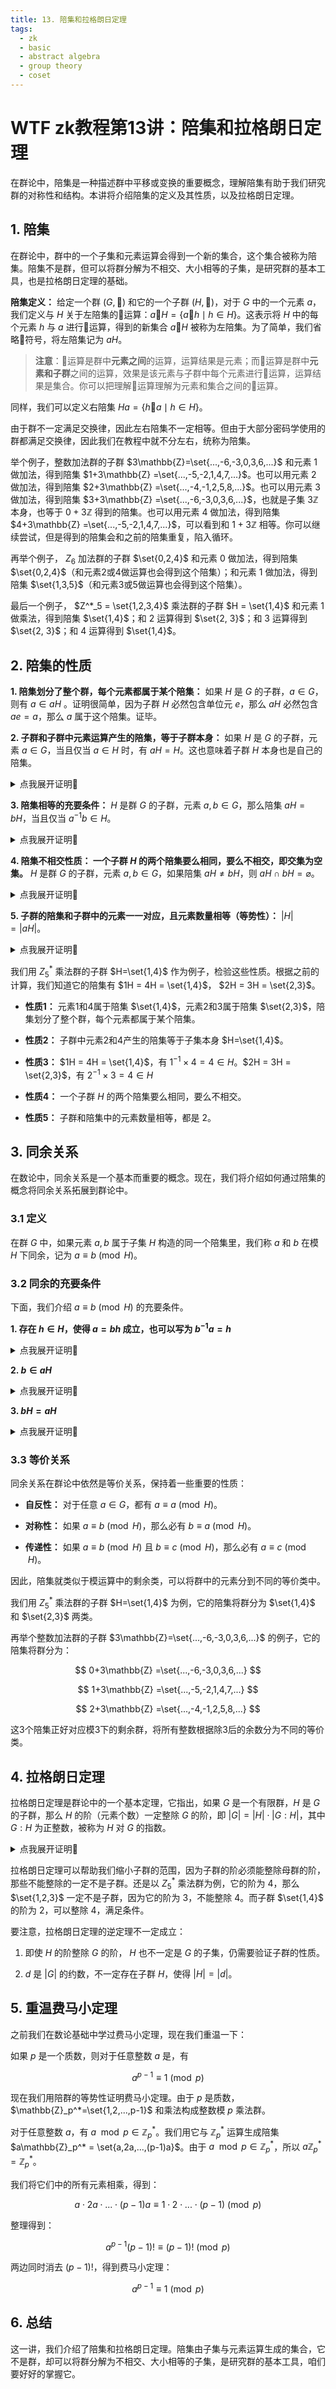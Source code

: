 ```yaml
---
title: 13. 陪集和拉格朗日定理
tags:
  - zk
  - basic
  - abstract algebra
  - group theory
  - coset
---
```


# WTF zk教程第13讲：陪集和拉格朗日定理

在群论中，陪集是一种描述群中平移或变换的重要概念，理解陪集有助于我们研究群的对称性和结构。本讲将介绍陪集的定义及其性质，以及拉格朗日定理。

## 1. 陪集

在群论中，群中的一个子集和元素运算会得到一个新的集合，这个集合被称为陪集。陪集不是群，但可以将群分解为不相交、大小相等的子集，是研究群的基本工具，也是拉格朗日定理的基础。

**陪集定义：** 给定一个群 $(G, 🐔)$ 和它的一个子群 $(H, 🐔)$，对于 $G$ 中的一个元素 $a$，我们定义与 $H$ 关于左陪集的🦆运算：$a🦆H = \{a🐔h \mid h \in H\}$。这表示将 $H$ 中的每个元素 $h$ 与 $a$ 进行🐔运算，得到的新集合 $a🦆H$ 被称为左陪集。为了简单，我们省略🦆符号，将左陪集记为 $aH$。

> **注意**：🐔运算是群中**元素之间**的运算，运算结果是元素；而🦆运算是群中**元素和子群**之间的运算，效果是该元素与子群中每个元素进行🐔运算，运算结果是集合。你可以把理解🦆运算理解为元素和集合之间的🐔运算。

同样，我们可以定义右陪集 $Ha = \{h🐔a \mid h \in H\}$。

由于群不一定满足交换律，因此左右陪集不一定相等。但由于大部分密码学使用的群都满足交换律，因此我们在教程中就不分左右，统称为陪集。

举个例子，整数加法群的子群 $3\mathbb{Z}=\set{...,-6,-3,0,3,6,...}$ 和元素 $1$ 做加法，得到陪集 $1+3\mathbb{Z} =\set{...,-5,-2,1,4,7,...}$。也可以用元素 $2$ 做加法，得到陪集 $2+3\mathbb{Z} =\set{...,-4,-1,2,5,8,...}$。也可以用元素 $3$ 做加法，得到陪集 $3+3\mathbb{Z} =\set{...,-6,-3,0,3,6,...}$，也就是子集 $3\mathbb{Z}$ 本身，也等于 $0 + 3\mathbb{Z}$ 得到的陪集。也可以用元素 $4$ 做加法，得到陪集 $4+3\mathbb{Z} =\set{...,-5,-2,1,4,7,...}$，可以看到和 $1+3\mathbb{Z}$ 相等。你可以继续尝试，但是得到的陪集会和之前的陪集重复，陷入循环。

再举个例子， $Z_6$ 加法群的子群 $\set{0,2,4}$ 和元素 $0$ 做加法，得到陪集 $\set{0,2,4}$（和元素2或4做运算也会得到这个陪集）；和元素 $1$ 做加法，得到陪集 $\set{1,3,5}$（和元素3或5做运算也会得到这个陪集）。

最后一个例子， $Z^*_5 = \set{1,2,3,4}$ 乘法群的子群 $H = \set{1,4}$ 和元素 $1$ 做乘法，得到陪集  $\set{1,4}$；和 $2$ 运算得到 $\set{2, 3}$；和 $3$ 运算得到 $\set{2, 3}$；和 $4$ 运算得到 $\set{1,4}$。

## 2. 陪集的性质

**1. 陪集划分了整个群，每个元素都属于某个陪集：** 如果 $H$ 是 $G$ 的子群，$a \in G$，则有 $a \in aH$ 。证明很简单，因为子群 $H$ 必然包含单位元 $e$，那么 $aH$ 必然包含 $ae = a$，那么 $a$ 属于这个陪集。证毕。

**2. 子群和子群中元素运算产生的陪集，等于子群本身：** 如果 $H$ 是 $G$ 的子群，元素 $a \in G$，当且仅当 $a \in H$ 时，有 $aH = H$。这也意味着子群 $H$ 本身也是自己的陪集。

<details><summary>点我展开证明👀</summary>

**充分性：** 因为 $a \in H$，根据群的封闭性，$aH$ 中的元素都属于 $H$，因此 $aH \subseteq H$。另一方面，设任意 $b \in H$，根据子群性质，则有 $a^{-1}b \in H$，两边同时运算 $a$，则有 $aa^{-1}b \in aH$，即 $b \in aH$。也就是说任意 $b \in H$，都有 $b \in aH$，因此 $H \subseteq aH$。因此， $H = aH$，充分性证明完毕。

**必要性：** 因为 $a \in G$，有 $aH = H$成立。因为单位元 $e$ 也在群 $H$ 中，因此存在 $b \in H$ 使得 $ab = e$，则 $a = b ^{-1}$。根据群的逆元素存在定理， $a = b^{-1} \in H$，也就是 $a \in H$。证毕。

</details>

**3. 陪集相等的充要条件：** $H$ 是群 $G$ 的子群，元素 $a, b \in G$，那么陪集 $aH = bH$，当且仅当 $a^{-1}b \in H$。

<details><summary>点我展开证明👀</summary>

**充分性：** 由于 $aH = bH$，且 $b \in bH$，因此存在 $h \in H$ 使得 $ah = b$。又因为 $a, b \in G$，所以 $a$ 的逆元存在，两边同乘以 $a^{-1}$，有 $h = a^{-1}b$，因此 $a^{-1}b \in H$。证毕。

**必要性：** 给定 $a^{-1}b \in H$，存在 $h \in H$ 使得 $a^{-1}b = h$ 成立。等式两边同乘 $a$，得到 $b = ah$，两边同时乘以 $H$，有 $bH = ahH$，又因为 $h \in H$，有 $hH = H$，所以 $bH = aH$。证毕。

</details>

**4. 陪集不相交性质： 一个子群 $H$ 的两个陪集要么相同，要么不相交，即交集为空集。** $H$ 是群 $G$ 的子群，元素 $a, b \in G$，如果陪集 $aH \neq bH$，则 $aH \cap bH = \varnothing$。

<details><summary>点我展开证明👀</summary>

我们使用反证法，假设陪集 $aH \neq bH$，但是 $aH$ 和 $bH$ 有公共元素 $h$。那么有 $h_1, h_2 \in H$ 使得 $h = ah_1 = bh_2$，得到 $ah_1 = bh_2$。我们在等式两边同时乘以 $H$，有 $ah_1H = bh_2H$。又因为 $h_1, h_2 \in H$，因此 $h_1H = h_2H = H$，因此有 $aH = bH$，两个陪集相等，与假设矛盾。因此如果 $aH \neq bH$，则 $aH$ 和 $bH$ 没有公共元素，即  $aH \cap bH = \varnothing$。证毕

</details>

**5. 子群的陪集和子群中的元素一一对应，且元素数量相等（等势性）：** $|H|=|aH|$。

<details><summary>点我展开证明👀</summary>

对于子群 $H$ 和陪集 $aH$，我们想要证明它们是等势的，即存在一个双射 $f: H \to aH$。

考虑定义在 $H$ 上的映射 $f: H \to bH$，其中 $f(h) = ah$。我们需要验证 $f$ 是一个双射，即它是一一对应的。

1. **单射性（Injection）：** 对于任意 $x_1, x_2 \in H$，如果 $f(x_1) = f(x_2)$，则 $x_1 = x_2$。

   假设 $f(x_1) = f(x_2)$，即 $ax_1 = a x_2$。由于 $a$ 是群元素，存在逆元素，可以等式两边左乘逆元素得到 $x_1 = x_2$。证毕。

2. **满射性（Surjection）：** 对于任意 $y \in aH$，存在 $x \in H$，使得 $f(x) = y$。

   由于 $y \in aH$，因此存在 $h \in H$ 使得 $y = ah$。令 $x = a^{-1} y$，则 $f(x) = a a^{-1} y = y$。因此，$f$ 是满射。

由单射性和满射性可知，$f$ 是一个双射，因此 $H$ 和 $aH$ 是等势的，他们的元素一一对应，且元素数量相等。

</details>

我们用 $Z^*_5$ 乘法群的子群 $H=\set{1,4}$ 作为例子，检验这些性质。根据之前的计算，我们知道它的陪集有 $1H = 4H = \set{1,4}$， $2H = 3H = \set{2,3}$。

- **性质1：** 元素1和4属于陪集 $\set{1,4}$，元素2和3属于陪集 $\set{2,3}$，陪集划分了整个群，每个元素都属于某个陪集。

- **性质2：** 子群中元素2和4产生的陪集等于子集本身 $H=\set{1,4}$。

- **性质3：** $1H = 4H = \set{1,4}$，有 $1^{-1} \times 4 = 4 \in H$。$2H = 3H = \set{2,3}$，有 $2^{-1} \times 3 = 4 \in H$

- **性质4：** 一个子群 $H$ 的两个陪集要么相同，要么不相交。

- **性质5：** 子群和陪集中的元素数量相等，都是 2。

## 3. 同余关系

在数论中，同余关系是一个基本而重要的概念。现在，我们将介绍如何通过陪集的概念将同余关系拓展到群论中。

### 3.1 定义

在群 $G$ 中，如果元素 $a, b$ 属于子集 $H$ 构造的同一个陪集里，我们称 $a$ 和 $b$ 在模 $H$ 下同余，记为 $a \equiv b \pmod{H}$。

### 3.2 同余的充要条件

下面，我们介绍 $a \equiv b \pmod{H}$ 的充要条件。

**1. 存在 $h \in H$，使得 $a=bh$ 成立，也可以写为 $b^{-1}a = h$** 

<details><summary>点我展开证明👀</summary>

**充分性**

根据 $a \equiv b \pmod{H}$，因此存在 $h \in H$ 使得 $b^{-1}a = h$，两边同乘以 $b$，得到 $a = bh$。证毕。

**必要性**

存在 $h \in H$，使得 $a=bh$ 成立，两边同时乘以 $b^{-1}$，有 $b^{-1}a = h$，因此 $aH = bH$。又因为 $a \in aH$， $b \in bH$，因此它们属于同一个陪集。证毕。

</details>


**2. $b \in aH$** 

<details><summary>点我展开证明👀</summary>

**充分性**

根据上一条证明，有 $aH = bH$，又因为 $b \in bH$，所以 $b \in aH$。

**必要性**

根据 $b \in aH$，又因为 $b \in bH$，因此 $aH$ 和 $bH$ 的交集不为空，因此 $aH = bH$。又因为 $a \in aH$， $b \in bH$，因此它们属于同一个陪集。证毕。

</details>

**3. $bH = aH$**

<details><summary>点我展开证明👀</summary>

上一节已经证明了陪集相等的充要条件，和这里是一样的。

</details>


### 3.3 等价关系

同余关系在群论中依然是等价关系，保持着一些重要的性质：

- **自反性：** 对于任意 $a \in G$，都有 $a \equiv a \pmod{H}$。
  
- **对称性：** 如果 $a \equiv b \pmod{H}$，那么必有 $b \equiv a \pmod{H}$。

- **传递性：** 如果 $a \equiv b \pmod{H}$ 且 $b \equiv c \pmod{H}$，那么必有 $a \equiv c \pmod{H}$。

因此，陪集就类似于模运算中的剩余类，可以将群中的元素分到不同的等价类中。

我们用 $Z^*_5$ 乘法群的子群 $H=\set{1,4}$ 为例，它的陪集将群分为 $\set{1,4}$ 和 $\set{2,3}$ 两类。

再举个整数加法群的子群 $3\mathbb{Z}=\set{...,-6,-3,0,3,6,...}$ 的例子，它的陪集将群分为：

$$
0+3\mathbb{Z} =\set{...,-6,-3,0,3,6,...}
$$

$$
1+3\mathbb{Z} =\set{...,-5,-2,1,4,7,...}
$$

$$
2+3\mathbb{Z} =\set{...,-4,-1,2,5,8,...}
$$

这3个陪集正好对应模3下的剩余群，将所有整数根据除3后的余数分为不同的等价类。

## 4. 拉格朗日定理

拉格朗日定理是群论中的一个基本定理，它指出，如果 $G$ 是一个有限群，$H$ 是 $G$ 的子群，那么 $H$ 的阶（元素个数）一定整除 $G$ 的阶，即 $|G| = |H| \cdot |G:H|$，其中 $G:H$ 为正整数，被称为 $H$ 对 $G$ 的指数。

<details><summary>点我展开证明👀</summary>

$G$ 是一个有限群，子群 $H$ 构造的陪集互不相交，并且划分了整个群。

我们可以构造一组不相交的 $n$ 个陪集 $g_1H, g_2H, ... , g_nH$ 划分整个群。那么 $|G| = |g_1H| +|g_2H|+ ... + |g_nH|$。又因为每个陪集的阶都与子群数量相等，因此有 $|G| = |H| +|H|+ ... + |H| = n|H|$。我们把正整数 $n$ 记为 $G:H$，称为 $H$ 对 $G$ 的指数。证毕

</details>

拉格朗日定理可以帮助我们缩小子群的范围，因为子群的阶必须能整除母群的阶，那些不能整除的一定不是子群。还是以 $Z^*_5$ 乘法群为例，它的阶为 $4$，那么 $\set{1,2,3}$ 一定不是子群，因为它的阶为 $3$，不能整除 $4$。而子群 $\set{1,4}$ 的阶为 $2$，可以整除 $4$，满足条件。

要注意，拉格朗日定理的逆定理不一定成立：

1. 即使 $H$ 的阶整除 $G$ 的阶， $H$ 也不一定是 $G$ 的子集，仍需要验证子群的性质。

2. $d$ 是 $|G|$ 的约数，不一定存在子群 $H$，使得 $|H| = |d|$。

## 5. 重温费马小定理

之前我们在数论基础中学过费马小定理，现在我们重温一下：

如果 $p$ 是一个质数，则对于任意整数 $a$ 是，有

$$
a^{p-1} \equiv 1 \pmod{p}
$$

现在我们用陪群的等势性证明费马小定理。由于 $p$ 是质数， $\mathbb{Z}_p^*=\set{1,2,...,p-1}$ 和乘法构成整数模 $p$ 乘法群。

对于任意整数 $a$，有 $a \mod{p} \in \mathbb{Z}_p^*$。我们用它与 $\mathbb{Z}_p^*$ 运算生成陪集 $a\mathbb{Z}_p^* = \set{a,2a,...,(p-1)a}$。由于 ${a \mod{p}} \in \mathbb{Z}_p^*$，所以 $a\mathbb{Z}_p^* = \mathbb{Z}_p^*$。

我们将它们中的所有元素相乘，得到：

$$
a \cdot 2a \cdot ... \cdot (p-1)a \equiv 1 \cdot 2 \cdot ... \cdot (p-1) \pmod{p}
$$

整理得到：

$$
a^{p-1} (p-1)! \equiv (p-1)! \pmod{p}
$$

两边同时消去 $(p-1)!$，得到费马小定理：

$$
a^{p-1} \equiv 1 \pmod{p}
$$

## 6. 总结

这一讲，我们介绍了陪集和拉格朗日定理。陪集由子集与元素运算生成的集合，它不是群，却可以将群分解为不相交、大小相等的子集，是研究群的基本工具，咱们要好好的掌握它。
